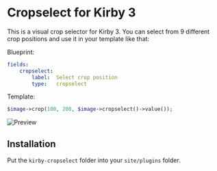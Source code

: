 # Cropselect for Kirby 3

This is a visual crop selector for Kirby 3. You can select from 9 different crop positions and use it in your template like that:

Blueprint:
```yaml
fields:
    cropselect:
        label:  Select crop position
        type:   cropselect
```

Template:
```php
$image->crop(100, 200, $image->cropselect()->value());
```

![Preview](https://user-images.githubusercontent.com/7975568/43325311-a0a86362-91b6-11e8-954f-98eb24aeb522.gif)

## Installation

Put the `kirby-cropselect` folder into your `site/plugins` folder.